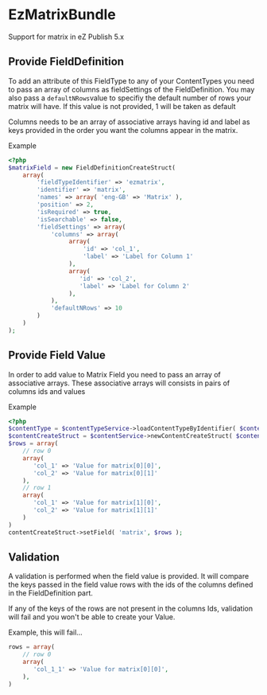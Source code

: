 EzMatrixBundle
==============

Support for matrix in eZ Publish 5.x

Provide FieldDefinition
-----------------------

To add an attribute of this FieldType to any of your ContentTypes you need  to pass an array of columns as fieldSettings
of the FieldDefinition. You may also pass a `defaultNRows`value to specifiy the default number of rows your matrix will
have. If this value is not provided, 1 will be taken as default

Columns needs to be an array of associative arrays having id and label as keys provided in the order you
want the columns appear in the matrix.


Example
```php
<?php
$matrixField = new FieldDefinitionCreateStruct(
    array(
        'fieldTypeIdentifier' => 'ezmatrix',
        'identifier' => 'matrix',
        'names' => array( 'eng-GB' => 'Matrix' ),
        'position' => 2,
        'isRequired' => true,
        'isSearchable' => false,
        'fieldSettings' => array(
            'columns' => array(
                 array(
                     'id' => 'col_1',
                     'label' => 'Label for Column 1'
                 ),
                 array(
                    'id' => 'col_2',
                    'label' => 'Label for Column 2'
                 ),
            ),
            'defaultNRows' => 10
        )
    )
);

```

Provide Field Value
-------------------

In order to add value to Matrix Field you need to pass an array of associative arrays. These associative arrays will
consists in pairs of columns ids and values

Example
```php
<?php
$contentType = $contentTypeService->loadContentTypeByIdentifier( $contentTypeIdentifier );
$contentCreateStruct = $contentService->newContentCreateStruct( $contentType, 'eng-GB' );
$rows = array(
    // row 0
    array(
       'col_1' => 'Value for matrix[0][0]',
       'col_2' => 'Value for matrix[0][1]'
    ),
    // row 1
    array(
       'col_1' => 'Value for matrix[1][0]',
       'col_2' => 'Value for matrix[1][1]'
    )
)
contentCreateStruct->setField( 'matrix', $rows );
```

Validation
----------

A validation is performed when the field value is provided. It will compare the keys passed in the field value rows
with the ids of the columns defined in the FieldDefinition part.

If any of the keys of the rows are not present in the columns Ids, validation will fail and you won't be able
to create your Value.

Example, this will fail...
```php
rows = array(
    // row 0
    array(
       'col_1_1' => 'Value for matrix[0][0]',
    ),
)
```



